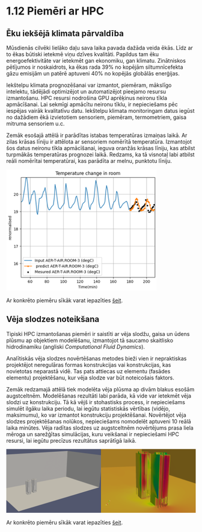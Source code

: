 # 1.12 Piemēri ar HPC

## Ēku iekšējā klimata pārvaldība

Mūsdienās cilvēki lielāko daļu sava laika pavada dažāda veida ēkās. Līdz ar to ēkas būtiski ietekmē viņu dzīves kvalitāti.
Papildus tam ēku energoefektivitāte var ietekmēt gan ekonomiku, gan klimatu. Zinātniskos pētījumos ir noskaidrots, ka ēkas rada 39% no kopējām siltumnīcefekta gāzu emisijām un patērē aptuveni 40% no kopējās globālās enerģijas. 

Iekštelpu klimata prognozēšanai var izmantot, piemēram, mākslīgo intelektu, tādējādi optimizējot un automatizējot pieejamo resursu izmantošanu. HPC resursi nodrošina GPU aprēķinus neironu tīkla apmācīšanai. Lai sekmīgi apmācītu neironu tīklu, ir nepieciešams pēc iespējas vairāk kvalitatīvu datu. Iekštelpu klimata monitoringam datus iegūst no dažādiem ēkā izvietotiem sensoriem, piemēram, termometriem, gaisa mitruma sensoriem u.c.

Zemāk esošajā attēlā ir parādītas istabas temperatūras izmaiņas laikā. Ar zilas krāsas līniju ir attēlota ar sensoriem nomērītā temperatūra. Izmantojot šos datus neironu tīkla apmācīšanai, ieguva oranžās krāsas līniju, kas atbilst turpmākās temperatūras prognozei laikā. Redzams, ka tā visnotaļ labi atbilst reāli nomērītai temperatūrai, kas parādīta ar melnu, punktotu līniju.

<img src="https://github.com/viktorszagorskis/hpc-pamati/blob/main/pix/PiemersEkas.PNG" alt="Temperatūras prognozēšana" width="400"/>

Ar konkrēto piemēru sīkāk varat iepazīties [šeit](https://gitlab.com/eurocc-latvia/bms-ai-model).
 
## Vēja slodzes noteikšana 

Tipiski HPC izmantošanas piemēri ir saistīti ar vēja slodžu, gaisa un ūdens plūsmu ap objektiem modelēšanu, izmantojot tā saucamo skaitlisko hidrodinamiku (angliski *Computational Fluid Dynamics*). 

Analītiskās vēja slodzes novērtēšanas metodes bieži vien ir nepraktiskas projektējot neregulāras formas konstrukcijas vai konstrukcijas, kas novietotas neparastā vidē. Tas pats attiecas uz elementu (fasādes elementu) projektēšanu, kur vēja slodze var būt noteicošais faktors.

Zemāk redzamajā attēlā tiek modelēta vēja plūsma ap divām blakus esošām augstceltnēm. Modelēšanas rezultāti labi parāda, kā vide var ietekmēt vēja slodzi uz konstrukciju. Tā kā vējš ir stohastisks process, ir nepieciešams simulēt ilgāku laika periodu, lai iegūtu statistiskās vērtības (vidējo, maksimumu), ko var izmantot konstrukciju projektēšanai. Novērtējot vēja slodzes projektēšanas nolūkos, nepieciešams nomodelēt aptuveni 10 reālā laika minūtes. Vēja radītas slodzes uz augstceltnēm novērtējums prasa liela mēroga un sarežģītas simulācijas, kuru veikšanai ir nepieciešami HPC resursi, lai iegūtu precīzus rezultātus saprātīgā laikā.

<img src="https://github.com/viktorszagorskis/hpc-pamati/blob/main/pix/PiemersVejs.png" alt="Vēja slodzes prognozēšana" width="600"/>

Ar konkrēto piemēru sīkāk varat iepazīties [šeit](https://gitlab.com/eurocc-latvia/wind-loads).
